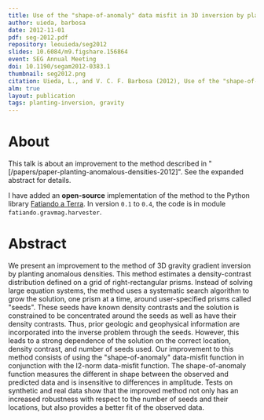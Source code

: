 ```yaml
---
title: Use of the "shape-of-anomaly" data misfit in 3D inversion by planting anomalous densities
author: uieda, barbosa
date: 2012-11-01
pdf: seg-2012.pdf
repository: leouieda/seg2012
slides: 10.6084/m9.figshare.156864
event: SEG Annual Meeting
doi: 10.1190/segam2012-0383.1
thumbnail: seg2012.png
citation: Uieda, L., and V. C. F. Barbosa (2012), Use of the "shape-of-anomaly" data misfit in 3D inversion by planting anomalous densities, SEG Technical Program Expanded Abstracts, pp. 1-6, doi:10.1190/segam2012-0383.1
alm: true
layout: publication
tags: planting-inversion, gravity
---
```


# About

<script async class="speakerdeck-embed"
data-id="53506cda61aa4cd4b15fa620cb7198ec" data-ratio="1.77777777777778"
src="//speakerdeck.com/assets/embed.js"></script>

This talk is about an improvement to the method described in
"[/papers/paper-planting-anomalous-densities-2012]".
See the expanded abstract for details.

I have added an **open-source** implementation of the method to the Python
library [Fatiando a Terra](http://www.fatiando.org). In version `0.1` to `0.4`,
the code is in module `fatiando.gravmag.harvester`.

# Abstract

We present an improvement to the method of 3D gravity gradient inversion by
planting anomalous densities. This method estimates a density-contrast
distribution defined on a grid of right-rectangular prisms. Instead of solving
large equation systems, the method uses a systematic search algorithm to grow
the solution, one prism at a time, around user-specified prisms called "seeds".
These seeds have known density contrasts and the solution is constrained to be
concentrated around the seeds as well as have their density contrasts. Thus,
prior geologic and geophysical information are incorporated into the inverse
problem through the seeds. However, this leads to a strong dependence of the
solution on the correct location, density contrast, and number of seeds used.
Our improvement to this method consists of using the "shape-of-anomaly"
data-misfit function in conjunction with the l2-norm data-misfit function. The
shape-of-anomaly function measures the different in shape between the observed
and predicted data and is insensitive to differences in amplitude. Tests on
synthetic and real data show that the improved method not only has an increased
robustness with respect to the number of seeds and their locations, but also
provides a better fit of the observed data.
